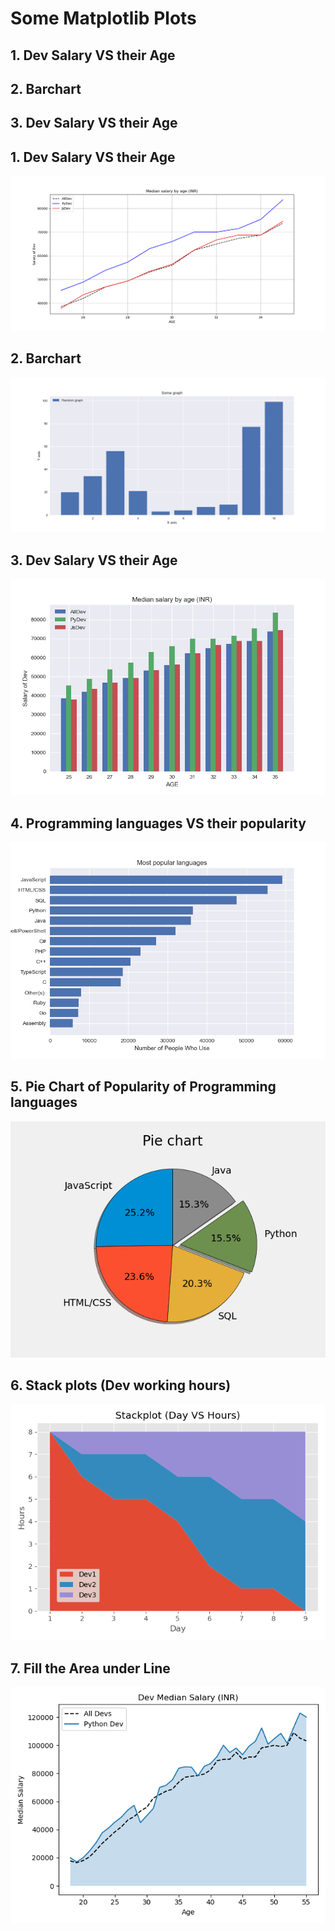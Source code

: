# Some Matplotlib Plots
##  1. Dev Salary VS their Age
##  2. Barchart
## 3. Dev Salary VS their Age
  ## 1. Dev Salary VS their Age
  <p align="center">
   <img src="1plot.png">
  </p>
  
 ## 2. Barchart
 <p align="center">
  <img src="Bar1.png">
</p>

## 3. Dev Salary VS their Age
<p align="center">
  <img src="Bar2.png">
</p>
  
 ## 4. Programming languages VS their popularity
  <p align="center">
    <img src="2.Barchart.png">
  </p>
  
## 5. Pie Chart of Popularity of Programming languages
<p align="center">
    <img src="3PieChart.png">
  </p>
  
 ## 6. Stack plots (Dev working hours)
 <p align="center">
    <img src="4Stackplot.png">
  </p>
 
  ## 7. Fill the Area under Line
  <p align="center">
    <img src="5filluline.png">
  </p>
